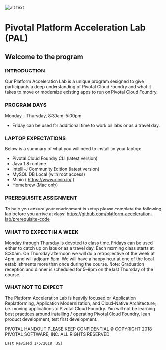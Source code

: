 ![alt text](https://github.com/Jahdevi/PAL-Customer-Welcome-Letter/blob/master/beautiful-clouds.png)

# Pivotal Platform Acceleration Lab (PAL)

## Welcome to the program

### INTRODUCTION
Our Platform Acceleration Lab is a unique program designed to give participants a deep understanding of Pivotal Cloud Foundry and what it takes to move or modernize existing apps to run on Pivotal Cloud Foundry. 

### PROGRAM DAYS
Monday – Thursday, 8:30am–5:00pm 
* Friday can be used for additional time to work on labs or as a travel day. 

### LAPTOP   EXPECTATIONS
Below   is   a   summary   of   what   you   will   need   to   install   on   your   laptop:
* Pivotal   Cloud   Foundry   CLI   (latest   version)
* Java   1.8   runtime
* Intelli-J   Community   Edition   (latest   version)
* MySQL   DB   Local   (with   root   access)
* Minio   ( https://www.minio.io/ )
* Homebrew   (Mac   only)

### PREREQUISITE ASSIGNMENT 
To help you ensure your envrionment is setup please complete the following lab before you arrive at class:  https://github.com/platform-acceleration-lab/prerequisite-code

### WHAT TO EXPECT IN A WEEK
Monday through Thursday is devoted to class time. Fridays can be used either to catch up on labs or as a travel day. Each morning class starts at 8:30am. On Thursday afternoon we will do a retrospective of the week at 4pm, and will adjourn 5pm. We will have a happy hour at one of the local establishments more than once during the course.
Note: Graduation reception and dinner is scheduled for 5–9pm on the last Thursday of the course. 

### WHAT NOT TO EXPECT
The Platform Acceleration Lab is heavily focused on Application Replatforming, Application Modernization, and Cloud-Native Architecture; i.e. moving applications to Pivotal Cloud Foundry. You will not be learning best practices around installing / operating Pivotal Cloud Foundry, lean product development, test first development. 

  PIVOTAL HANDOUT PLEASE KEEP CONFIDENTIAL © COPYRIGHT 2018 PIVOTAL SOFTWARE, INC. ALL RIGHTS RESERVED
  
    Last Revised 1/5/2018 (JS)

